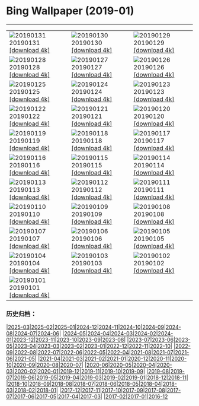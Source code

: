 # Bing Wallpaper (2019-01)
**************

<table><tr><td><img class="wallpaper" src="https://www.bing.com/az/hprichbg/rb/WinterLynx_EN-US4573026886_1920x1080.jpg" alt="20190131"> 20190131 <a href="https://www.bing.com/az/hprichbg/rb/WinterLynx_EN-US4573026886_UHD.jpg">[download 4k]</a></td><td><img class="wallpaper" src="https://www.bing.com/az/hprichbg/rb/IcePalaceStPaul_EN-US4513563308_1920x1080.jpg" alt="20190130"> 20190130 <a href="https://www.bing.com/az/hprichbg/rb/IcePalaceStPaul_EN-US4513563308_UHD.jpg">[download 4k]</a></td><td><img class="wallpaper" src="https://www.bing.com/az/hprichbg/rb/UpHellyAa_EN-US4436392503_1920x1080.jpg" alt="20190129"> 20190129 <a href="https://www.bing.com/az/hprichbg/rb/UpHellyAa_EN-US4436392503_UHD.jpg">[download 4k]</a></td></tr><tr><td><img class="wallpaper" src="https://www.bing.com/az/hprichbg/rb/LKDobson_EN-US3997662384_1920x1080.jpg" alt="20190128"> 20190128 <a href="https://www.bing.com/az/hprichbg/rb/LKDobson_EN-US3997662384_UHD.jpg">[download 4k]</a></td><td><img class="wallpaper" src="https://www.bing.com/az/hprichbg/rb/HolocaustMemorial_EN-US4388115844_1920x1080.jpg" alt="20190127"> 20190127 <a href="https://www.bing.com/az/hprichbg/rb/HolocaustMemorial_EN-US4388115844_UHD.jpg">[download 4k]</a></td><td><img class="wallpaper" src="https://www.bing.com/az/hprichbg/rb/FortRajgad_EN-US4329326138_1920x1080.jpg" alt="20190126"> 20190126 <a href="https://www.bing.com/az/hprichbg/rb/FortRajgad_EN-US4329326138_UHD.jpg">[download 4k]</a></td></tr><tr><td><img class="wallpaper" src="https://www.bing.com/az/hprichbg/rb/KukeriCostume_EN-US4263380296_1920x1080.jpg" alt="20190125"> 20190125 <a href="https://www.bing.com/az/hprichbg/rb/KukeriCostume_EN-US4263380296_UHD.jpg">[download 4k]</a></td><td><img class="wallpaper" src="https://www.bing.com/az/hprichbg/rb/ParkCity_EN-US4153213108_1920x1080.jpg" alt="20190124"> 20190124 <a href="https://www.bing.com/az/hprichbg/rb/ParkCity_EN-US4153213108_UHD.jpg">[download 4k]</a></td><td><img class="wallpaper" src="https://www.bing.com/az/hprichbg/rb/ApfelTag_EN-US4068796758_1920x1080.jpg" alt="20190123"> 20190123 <a href="https://www.bing.com/az/hprichbg/rb/ApfelTag_EN-US4068796758_UHD.jpg">[download 4k]</a></td></tr><tr><td><img class="wallpaper" src="https://www.bing.com/az/hprichbg/rb/BodegasYsios_EN-US4027142269_1920x1080.jpg" alt="20190122"> 20190122 <a href="https://www.bing.com/az/hprichbg/rb/BodegasYsios_EN-US4027142269_UHD.jpg">[download 4k]</a></td><td><img class="wallpaper" src="https://www.bing.com/az/hprichbg/rb/DrKingMonument_EN-US3975163750_1920x1080.jpg" alt="20190121"> 20190121 <a href="https://www.bing.com/az/hprichbg/rb/DrKingMonument_EN-US3975163750_UHD.jpg">[download 4k]</a></td><td><img class="wallpaper" src="https://www.bing.com/az/hprichbg/rb/DivingEmperors_EN-US3806801103_1920x1080.jpg" alt="20190120"> 20190120 <a href="https://www.bing.com/az/hprichbg/rb/DivingEmperors_EN-US3806801103_UHD.jpg">[download 4k]</a></td></tr><tr><td><img class="wallpaper" src="https://www.bing.com/az/hprichbg/rb/OceanDrive_EN-US3763740504_1920x1080.jpg" alt="20190119"> 20190119 <a href="https://www.bing.com/az/hprichbg/rb/OceanDrive_EN-US3763740504_UHD.jpg">[download 4k]</a></td><td><img class="wallpaper" src="https://www.bing.com/az/hprichbg/rb/LatonaFountain_EN-US3711871238_1920x1080.jpg" alt="20190118"> 20190118 <a href="https://www.bing.com/az/hprichbg/rb/LatonaFountain_EN-US3711871238_UHD.jpg">[download 4k]</a></td><td><img class="wallpaper" src="https://www.bing.com/az/hprichbg/rb/UKSomerset_EN-US2145655784_1920x1080.jpg" alt="20190117"> 20190117 <a href="https://www.bing.com/az/hprichbg/rb/UKSomerset_EN-US2145655784_UHD.jpg">[download 4k]</a></td></tr><tr><td><img class="wallpaper" src="https://www.bing.com/az/hprichbg/rb/AthabascaCave_EN-US2095502368_1920x1080.jpg" alt="20190116"> 20190116 <a href="https://www.bing.com/az/hprichbg/rb/AthabascaCave_EN-US2095502368_UHD.jpg">[download 4k]</a></td><td><img class="wallpaper" src="https://www.bing.com/az/hprichbg/rb/BM1759_EN-US1907236248_1920x1080.jpg" alt="20190115"> 20190115 <a href="https://www.bing.com/az/hprichbg/rb/BM1759_EN-US1907236248_UHD.jpg">[download 4k]</a></td><td><img class="wallpaper" src="https://www.bing.com/az/hprichbg/rb/LaDigue_EN-US1859326350_1920x1080.jpg" alt="20190114"> 20190114 <a href="https://www.bing.com/az/hprichbg/rb/LaDigue_EN-US1859326350_UHD.jpg">[download 4k]</a></td></tr><tr><td><img class="wallpaper" src="https://www.bing.com/az/hprichbg/rb/GoldenEagle_EN-US1734892344_1920x1080.jpg" alt="20190113"> 20190113 <a href="https://www.bing.com/az/hprichbg/rb/GoldenEagle_EN-US1734892344_UHD.jpg">[download 4k]</a></td><td><img class="wallpaper" src="https://www.bing.com/az/hprichbg/rb/Snowkiters_EN-US1617525399_1920x1080.jpg" alt="20190112"> 20190112 <a href="https://www.bing.com/az/hprichbg/rb/Snowkiters_EN-US1617525399_UHD.jpg">[download 4k]</a></td><td><img class="wallpaper" src="https://www.bing.com/az/hprichbg/rb/NapoleonsHat_EN-US1513449232_1920x1080.jpg" alt="20190111"> 20190111 <a href="https://www.bing.com/az/hprichbg/rb/NapoleonsHat_EN-US1513449232_UHD.jpg">[download 4k]</a></td></tr><tr><td><img class="wallpaper" src="https://www.bing.com/az/hprichbg/rb/SaguenayIceFishing_EN-US1341187251_1920x1080.jpg" alt="20190110"> 20190110 <a href="https://www.bing.com/az/hprichbg/rb/SaguenayIceFishing_EN-US1341187251_UHD.jpg">[download 4k]</a></td><td><img class="wallpaper" src="https://www.bing.com/az/hprichbg/rb/VietnamStairs_EN-US1089071876_1920x1080.jpg" alt="20190109"> 20190109 <a href="https://www.bing.com/az/hprichbg/rb/VietnamStairs_EN-US1089071876_UHD.jpg">[download 4k]</a></td><td><img class="wallpaper" src="https://www.bing.com/az/hprichbg/rb/RainierDawn_EN-US0987432919_1920x1080.jpg" alt="20190108"> 20190108 <a href="https://www.bing.com/az/hprichbg/rb/RainierDawn_EN-US0987432919_UHD.jpg">[download 4k]</a></td></tr><tr><td><img class="wallpaper" src="https://www.bing.com/az/hprichbg/rb/SnowyOwlVideo_EN-US0834675446_1920x1080.jpg" alt="20190107"> 20190107 <a href="https://www.bing.com/az/hprichbg/rb/SnowyOwlVideo_EN-US0834675446_UHD.jpg">[download 4k]</a></td><td><img class="wallpaper" src="https://www.bing.com/az/hprichbg/rb/TwilightHarbin_EN-US0527864756_1920x1080.jpg" alt="20190106"> 20190106 <a href="https://www.bing.com/az/hprichbg/rb/TwilightHarbin_EN-US0527864756_UHD.jpg">[download 4k]</a></td><td><img class="wallpaper" src="https://www.bing.com/az/hprichbg/rb/ParisOpera_EN-US0391204441_1920x1080.jpg" alt="20190105"> 20190105 <a href="https://www.bing.com/az/hprichbg/rb/ParisOpera_EN-US0391204441_UHD.jpg">[download 4k]</a></td></tr><tr><td><img class="wallpaper" src="https://www.bing.com/az/hprichbg/rb/LandshutReliefMap_EN-US0314834395_1920x1080.jpg" alt="20190104"> 20190104 <a href="https://www.bing.com/az/hprichbg/rb/LandshutReliefMap_EN-US0314834395_UHD.jpg">[download 4k]</a></td><td><img class="wallpaper" src="https://www.bing.com/az/hprichbg/rb/LadyBugFrost_EN-US6104277921_1920x1080.jpg" alt="20190103"> 20190103 <a href="https://www.bing.com/az/hprichbg/rb/LadyBugFrost_EN-US6104277921_UHD.jpg">[download 4k]</a></td><td><img class="wallpaper" src="https://www.bing.com/az/hprichbg/rb/TeslaCoil_EN-US6004505614_1920x1080.jpg" alt="20190102"> 20190102 <a href="https://www.bing.com/az/hprichbg/rb/TeslaCoil_EN-US6004505614_UHD.jpg">[download 4k]</a></td></tr><tr><td><img class="wallpaper" src="https://www.bing.com/az/hprichbg/rb/FujiSunrise_EN-US5899859591_1920x1080.jpg" alt="20190101"> 20190101 <a href="https://www.bing.com/az/hprichbg/rb/FujiSunrise_EN-US5899859591_UHD.jpg">[download 4k]</a></td><td></td><td></td></tr></table>

### 历史归档：

|[2025-03](/../2025-03/2025-03.md)|[2025-02](/../2025-02/2025-02.md)|[2025-01](/../2025-01/2025-01.md)|[2024-12](/../2024-12/2024-12.md)|[2024-11](/../2024-11/2024-11.md)|[2024-10](/../2024-10/2024-10.md)|[2024-09](/../2024-09/2024-09.md)|[2024-08](/../2024-08/2024-08.md)|[2024-07](/../2024-07/2024-07.md)|[2024-06](/../2024-06/2024-06.md)|
|[2024-05](/../2024-05/2024-05.md)|[2024-04](/../2024-04/2024-04.md)|[2024-03](/../2024-03/2024-03.md)|[2024-02](/../2024-02/2024-02.md)|[2024-01](/../2024-01/2024-01.md)|[2023-12](/../2023-12/2023-12.md)|[2023-11](/../2023-11/2023-11.md)|[2023-10](/../2023-10/2023-10.md)|[2023-09](/../2023-09/2023-09.md)|[2023-08](/../2023-08/2023-08.md)|
|[2023-07](/../2023-07/2023-07.md)|[2023-06](/../2023-06/2023-06.md)|[2023-05](/../2023-05/2023-05.md)|[2023-04](/../2023-04/2023-04.md)|[2023-03](/../2023-03/2023-03.md)|[2023-02](/../2023-02/2023-02.md)|[2023-01](/../2023-01/2023-01.md)|[2022-12](/../2022-12/2022-12.md)|[2022-11](/../2022-11/2022-11.md)|[2022-10](/../2022-10/2022-10.md)|
|[2022-09](/../2022-09/2022-09.md)|[2022-08](/../2022-08/2022-08.md)|[2022-07](/../2022-07/2022-07.md)|[2022-06](/../2022-06/2022-06.md)|[2022-05](/../2022-05/2022-05.md)|[2022-04](/../2022-04/2022-04.md)|[2021-08](/../2021-08/2021-08.md)|[2021-07](/../2021-07/2021-07.md)|[2021-06](/../2021-06/2021-06.md)|[2021-05](/../2021-05/2021-05.md)|
|[2021-04](/../2021-04/2021-04.md)|[2021-03](/../2021-03/2021-03.md)|[2021-02](/../2021-02/2021-02.md)|[2021-01](/../2021-01/2021-01.md)|[2020-12](/../2020-12/2020-12.md)|[2020-11](/../2020-11/2020-11.md)|[2020-10](/../2020-10/2020-10.md)|[2020-09](/../2020-09/2020-09.md)|[2020-08](/../2020-08/2020-08.md)|[2020-07](/../2020-07/2020-07.md)|
|[2020-06](/../2020-06/2020-06.md)|[2020-05](/../2020-05/2020-05.md)|[2020-04](/../2020-04/2020-04.md)|[2020-03](/../2020-03/2020-03.md)|[2020-02](/../2020-02/2020-02.md)|[2020-01](/../2020-01/2020-01.md)|[2019-12](/../2019-12/2019-12.md)|[2019-11](/../2019-11/2019-11.md)|[2019-10](/../2019-10/2019-10.md)|[2019-09](/../2019-09/2019-09.md)|
|[2019-08](/../2019-08/2019-08.md)|[2019-07](/../2019-07/2019-07.md)|[2019-06](/../2019-06/2019-06.md)|[2019-05](/../2019-05/2019-05.md)|[2019-04](/../2019-04/2019-04.md)|[2019-03](/../2019-03/2019-03.md)|[2019-02](/../2019-02/2019-02.md)|[2019-01](/2019-01.md)|[2018-12](/../2018-12/2018-12.md)|[2018-11](/../2018-11/2018-11.md)|
|[2018-10](/../2018-10/2018-10.md)|[2018-09](/../2018-09/2018-09.md)|[2018-08](/../2018-08/2018-08.md)|[2018-07](/../2018-07/2018-07.md)|[2018-06](/../2018-06/2018-06.md)|[2018-05](/../2018-05/2018-05.md)|[2018-04](/../2018-04/2018-04.md)|[2018-03](/../2018-03/2018-03.md)|[2018-02](/../2018-02/2018-02.md)|[2018-01](/../2018-01/2018-01.md)|
|[2017-12](/../2017-12/2017-12.md)|[2017-11](/../2017-11/2017-11.md)|[2017-10](/../2017-10/2017-10.md)|[2017-09](/../2017-09/2017-09.md)|[2017-08](/../2017-08/2017-08.md)|[2017-07](/../2017-07/2017-07.md)|[2017-06](/../2017-06/2017-06.md)|[2017-05](/../2017-05/2017-05.md)|[2017-04](/../2017-04/2017-04.md)|[2017-03](/../2017-03/2017-03.md)|
|[2017-02](/../2017-02/2017-02.md)|[2017-01](/../2017-01/2017-01.md)|[2016-12](/../2016-12/2016-12.md)